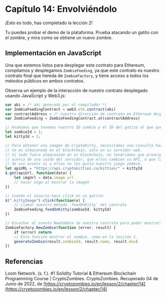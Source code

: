 # Capítulo 14: Envolviéndolo

¡Esto es todo, has completado la lección 2!

Tu puedes probar el demo de la plataforma. Prueba atacando un gatito con el zombie, y mira como se obtiene un nuevo zombie.

## Implementación en JavaScript

Una que estemos listos para desplegar este contrato para Ethereum, compilamos y desplegamos `ZombieFeeding`, ya que este contrato es nuestro contrato final que hereda de `ZombieFactory`, y tiene acceso a todos los métodos públicos en ambos contratos.

Observa un ejemplo de la interacción de nuestro contrato desplegado usando JavaScript y Web3.js:

```js
var abi = /* abi generado por el compilador */
var ZombieFeedingContract = web3.eth.contract(abi)
var contractAddress = /* nuestra dirección de contrato en Ethereum después de desplegar */
var ZombieFeeding = ZombieFeedingContract.at(contractAddress)

// Asumimos que tenemos nuestro ID zombie y el ID del gatito al que queremos atacar
let zombieId = 1;
let kittyId = 1;

// Para obtener una imagen de CryptoKitty, necesitamos una consulta hacia su API web. Esta información
// no es almacenada en el blockchain, solo en su servidor web.
// Si todo fuera almacenado en un blockchain, no tendríamos que preocuparnos
// acerca de una caída del servidor, que ellos cambien su API, o que la compañía nos bloquee la carga
// de sus assets si a ellos no les gusta nuestro juego zombie.
let apiURL = "https://api.cryptokitties.co/kitties/" + kittyId
$.get(apiUrl, function(data) {
    let imgUrl = data.image_url
    // hacer algo al mostrar la imagen
})

// Cuando el usuario hace click en un gatito:
$(".kittyImage").click(function(e) {
    // Llamar nuestro método `feedOnKitty` del contrato
    ZombieFeeding.feedOnKitty(zombieId, kittyId)
})

// Escuchar el evento NewZombie de nuestro contrato para poder mostrarlo
ZombieFactory.NewZombie(function (error, result) {
    if (error) return
    // Esta función mostrar el zombie, como en la lección 1
    generateZombie(result.zombieId, result.name, result.dna)
})
```

## Referencias

Loom Network. (s. f.). #1 Solidity Tutorial & Ethereum Blockchain Programming Course | CryptoZombies. CryptoZombies. Recuperado 04 de Junio de 2022, de [https://cryptozombies.io/en/lesson/2/chapter/14](https://cryptozombies.io/en/lesson/2/chapter/14)
